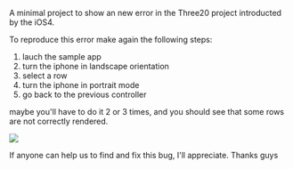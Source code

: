 A minimal project to show an new error in the Three20 project introducted by the iOS4.

To reproduce this error make again the following steps:

1. lauch the sample app
2. turn the iphone in landscape orientation
3. select a row
4. turn the iphone in portrait mode
5. go back to the previous controller

maybe you'll have to do it 2 or 3 times, and you should see that some rows are not correctly rendered.

[![](http://mapolitique.fr/outils/three20/TTTableViewControllerOrientationIssueCapture_thumbnail.png)](http://mapolitique.fr/outils/three20/TTTableViewControllerOrientationIssueCapture.png)

If anyone can help us to find and fix this bug, I'll appreciate.
Thanks guys
